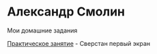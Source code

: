 
# Александр Смолин
Мои домашние задания

[Практическое занятие](https://wwwebit.github.io/praktika/ "Верстка сайта") - Сверстан первый экран
